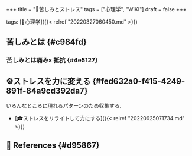 +++
title = "📝苦しみとストレス"
tags = ["心理学", "WIKI"]
draft = false
+++

tags: [🔖心理学]({{< relref "20220327060450.md" >}})


## 苦しみとは {#c984fd}


### 苦しみとは痛みx 抵抗 {#4e5127}


## ⚙ストレスを力に変える {#fed632a0-f415-4249-891f-84a9cd392da7}

いろんなところに現れるパターンのため収集する.

-   [🎓ストレスをリライトして力にする]({{< relref "20220625071734.md" >}})


## <span class="org-todo todo _">🔗</span> References {#d95867}
